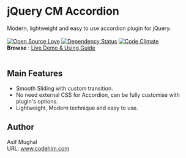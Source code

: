 # jQuery CM Accordion
Modern, lightweight and easy to use accordion plugin for jQuery. <br> <br>
[![Open Source Love](https://badges.frapsoft.com/os/mit/mit.svg?v=102)](https://github.com/ellerbrock/open-source-badge/)
[![Dependency Status](https://david-dm.org/boennemann/badges.svg)](https://david-dm.org/boennemann/badges)
[![Code Climate](https://codeclimate.com/github/boennemann/badges.svg)](https://codeclimate.com/github/boennemann/badges) <br>
**Browse** : [Live Demo & Using Guide](https://codehimblog.github.io/jquery-cm-accordion/) <br> <br>

## Main Features 
* Smooth Sliding with custom transition.
* No need external CSS for Accordion, can be fully customise with plugin's options.
* Lightweight, Modern technique and easy to use.

## Author
Asif Mughal <br>
URL: www.codehim.com
